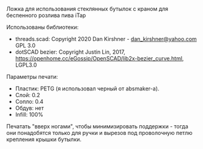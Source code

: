 Ложка для использования стеклянных бутылок с краном для беспенного розлива пива iTap

Использованы библиотеки:
  * threads.scad: Copyright 2020 Dan Kirshner - dan_kirshner@yahoo.com GPL 3.0
  * dotSCAD bezier: Copyright Justin Lin, 2017, https://openhome.cc/eGossip/OpenSCAD/lib2x-bezier_curve.html, LGPL3.0

Параметры печати:
  * Пластик: PETG (я использовал черный от absmaker-а).
  * Слой: 0.2
  * Сопло: 0.4
  * Обдув: нет
  * Infill: 100%
 
 Печатать "вверх ногами", чтобы минимизировать поддержки - тогда они понадобятся только для ручки и вырезов под проволочную петлю крепления крышки бутылки.
 
